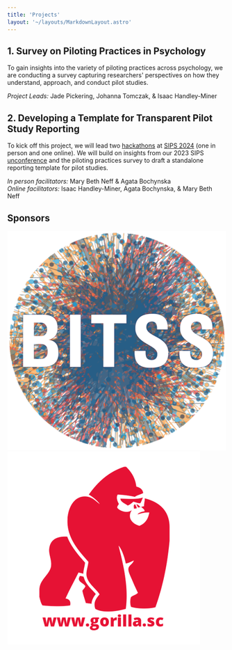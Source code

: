 ```yaml
---
title: 'Projects'
layout: '~/layouts/MarkdownLayout.astro'
---
```


## 1. Survey on Piloting Practices in Psychology
To gain insights into the variety of piloting practices across psychology, we are conducting a survey capturing researchers' perspectives on how they understand, approach, and conduct pilot studies.

_Project Leads:_ Jade Pickering, Johanna Tomczak, & Isaac Handley-Miner

## 2. Developing a Template for Transparent Pilot Study Reporting
To kick off this project, we will lead two [hackathons](https://osf.io/vjt2x)<!--rehype:target=_blank--> at [SIPS 2024](https://www.improvingpsych.org/SIPS2024/)<!--rehype:target=_blank--> (one in person and one online). We will build on insights from our 2023 SIPS [unconference](https://osf.io/3t7hz)<!--rehype:target=_blank--> and the piloting practices survey to draft a standalone reporting template for pilot studies.

_In person facilitators:_ Mary Beth Neff & Agata Bochynska \
_Online facilitators:_ Isaac Handley-Miner, Agata Bochynska, & Mary Beth Neff

## Sponsors
[![BITSS](../assets/images/bitss_icon.png)<!--rehype:style=width:140px;&class=inline not-prose-->](https://www.bitss.org/)<!--rehype:target=_blank-->
[![Gorilla Experiment Builder](../assets/images/logo-red-on-white.png)<!--rehype:style=width:150px;&class=inline not-prose-->](https://gorilla.sc/)<!--rehype:target=_blank-->

